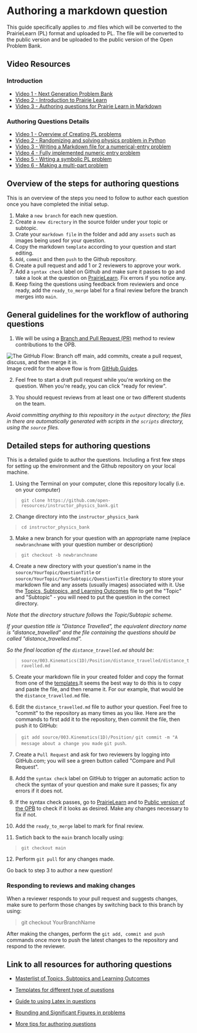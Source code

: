 # Authoring a markdown question

This guide specifically applies to .md files which will be converted to the PrairieLearn (PL) format and uploaded to PL. The file will be converted to the public version and be uploaded to the public version of the Open Problem Bank.

## Video Resources

### Introduction

- [Video 1 - Next Generation Problem Bank](https://vimeo.com/559780900)
- [Video 2 - Introduction to Prairie Learn](https://vimeo.com/554493760)
- [Video 3 - Authoring questions for Prairie Learn in Markdown](https://vimeo.com/554494220)

### Authoring Questions Details

- [Video 1 - Overview of Creating PL problems](https://www.youtube.com/watch?v=hFYwxmLDORw&list=PLfhjdV-pwMOa7HeYtI4Qd9QRMPfv77Wamz)
- [Video 2 - Randomizing and solving physics problem in Python](https://www.youtube.com/watch?v=CCnc7bspuZg&list=PLfhjdV-pwMOa7HeYtI4Qd9QRMPfv77Wam&index=2)
- [Video 3 - Writing a Markdown file for a numerical-entry problem](https://www.youtube.com/watch?v=ZoZYZlmvh_Y&list=PLfhjdV-pwMOa7HeYtI4Qd9QRMPfv77Wam&index=3)
- [Video 4 - Fully implemented numeric entry problem](https://www.youtube.com/watch?v=ujCbACEbizA&list=PLfhjdV-pwMOa7HeYtI4Qd9QRMPfv77Wam&index=4)
- [Video 5 - Wrting a symbolic PL problem](https://www.youtube.com/watch?v=P0sK1WS2p98&list=PLfhjdV-pwMOa7HeYtI4Qd9QRMPfv77Wam&index=5)
- [Video 6 - Making a multi-part problem](https://www.youtube.com/watch?v=ftPXBcMCROc&list=PLfhjdV-pwMOa7HeYtI4Qd9QRMPfv77Wam&index=6)

## Overview of the steps for authoring questions

This is an overview of the steps you need to follow to author each question once you have completed the initial setup.

1. Make a `new branch` for each new question.
2. Create a `new directory` in the source folder under your topic or subtopic.
3. Crate your `markdown file` in the folder and add any `assets` such as images being used for your question.
4. Copy the markdown `template` according to your question and start editing.
5. `Add`, `commit` and then `push` to the Github repository.
6. Create a pull request and add 1 or 2 reviewers to approve your work.
7. Add a `syntax check` label on Github and make sure it passes to go and take a look at the question on [PrairieLearn](https://ca.prairielearn.org/pl/course_instance/2320/instructor/course_admin/questions). Fix errors if you notice any.
8. Keep fixing the questions using feedback from reviewiers and once ready, add the `ready_to_merge` label for a final review before the branch merges into `main`.

## General guidelines for the workflow of authoring questions

1. We will be using a [Branch and Pull Request (PR)](https://guides.github.com/introduction/flow/) method to review contributions to the OPB.

![The GitHub Flow: Branch off main, add commits, create a pull request, discuss, and then merge it in.](images/flow.png)
Image credit for the above flow is from [GitHub Guides](https://guides.github.com/pdfs/githubflow-online.pdf).

2. Feel free to start a draft pull request while you're working on the question. When you're ready, you can click "ready for review". 

3. You should request reviews from at least one or two different students on the team.

*Avoid committing anything to this repository in the `output` directory; the files in there are automatically generated with scripts in the `scripts` directory, using the `source` files.*

## Detailed steps for authoring questions

This is a detailed guide to author the questions. Including a first few steps for setting up the environment and the Github repository on your local machine.

1. Using the Terminal on your computer, clone this repository locally (i.e. on your computer)

> `git clone https://github.com/open-resources/instructor_physics_bank.git`

2. Change directory into the `instructor_physics_bank`

> `cd instructor_physics_bank`

3. Make a new branch for your question with an appropriate name (replace `newbranchname` with your question number or description)

> `git checkout -b newbranchname`

4. Create a new directory with your question's name in the `source/YourTopic/QuestionTitle` or `source/YourTopic/YourSubtopic/QuestionTitle` directory to store your markdown file and any assets (usually images) associated with it. Use the [Topics, Subtopics, and Learning Outcomes](https://github.com/open-resources/learning_outcomes/blob/main/Masterlist.csv) file to get the "Topic" and "Subtopic" - you will need to put the question in the correct directory.

*Note that the directory structure follows the Topic/Subtopic scheme.*

*If your question title is "Distance Travelled", the equivalent directory name is "distance_travelled" and the file containing the questions should be called "distance_travelled.md".*

*So the final location of the `distance_travelled.md` should be:*

> `source/003.Kinematics(1D)/Position/distance_travelled/distance_travelled.md`

5. Create your markdown file in your created folder and copy the format from one of the [templates](https://github.com/open-resources/instructor_physics_bank/tree/main/templates).It seems the best way to do this is to copy and paste the file, and then rename it. For our example, that would be the `distance_travelled.md` file.

6. Edit the `distance_travelled.md` file to author your question. Feel free to "commit" to the repository as many times as you like. Here are the commands to first add it to the repository, then commit the file, then push it to GitHub:

> `git add source/003.Kinematics(1D)/Position/`
> `git commit -m "A message about a change you made`
> `git push`.

7. Create a `Pull Request` and ask for two reviewers by logging into GitHub.com; you will see a green button called "Compare and Pull Request".

8. Add the `syntax check` label on GitHub to trigger an automatic action to check the syntax of your question and make sure it passes; fix any errors if it does not.

9. If the syntax check passes, go to [PrairieLearn](https://ca.prairielearn.org/pl/course_instance/2320/instructor/course_admin/questions) and to [Public version of the OPB](https://firas.moosvi.com/oer/physicsbank) to check if it looks as desired. Make any changes necessary to fix if not.

10. Add the `ready_to_merge` label to mark for final review.

11. Swtich back to the `main` branch locally using:
> `git checkout main`

12.  Perform `git pull` for any changes made.

Go back to step 3 to author a new question!

### Responding to reviews and making changes

When a reviewer responds to your pull request and suggests changes, make sure to perform those changes by switching back to this branch by using:

> git checkout YourBranchName

After making the changes, perform the `git add, commit and push` commands once more to push the latest changes to the repository and respond to the reviewer.

## Link to all resources for authoring questions

- [Masterlist of Topics, Subtopics and Learning Outcomes](https://github.com/open-resources/learning_outcomes/blob/main/Masterlist.csv)

- [Templates for different type of questions](https://github.com/open-resources/instructor_physics_bank/tree/main/templates)

- [Guide to using Latex in questions](https://firas.moosvi.com/oer/physicsbank/docs/latex.html)

- [Rounding and Significant Figures in problems](https://firas.moosvi.com/oer/physicsbank/docs/rounding.html)

- [More tips for authoring questions](https://firas.moosvi.com/oer/physicsbank/docs/tips.html)
